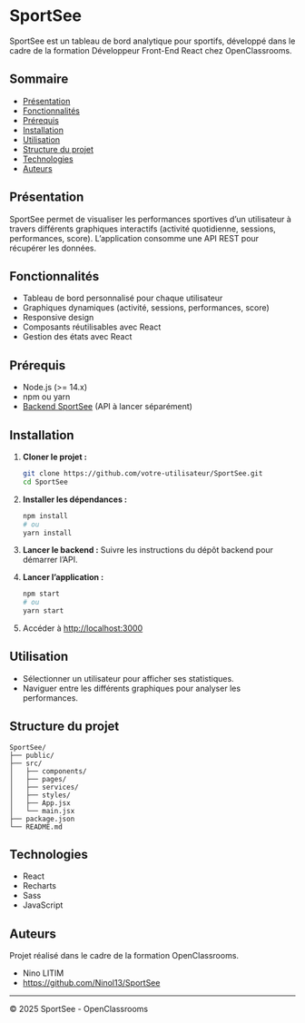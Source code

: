 # SportSee

SportSee est un tableau de bord analytique pour sportifs, développé dans le cadre de la formation Développeur Front-End React chez OpenClassrooms.

## Sommaire

- [Présentation](#présentation)
- [Fonctionnalités](#fonctionnalités)
- [Prérequis](#prérequis)
- [Installation](#installation)
- [Utilisation](#utilisation)
- [Structure du projet](#structure-du-projet)
- [Technologies](#technologies)
- [Auteurs](#auteurs)

## Présentation

SportSee permet de visualiser les performances sportives d’un utilisateur à travers différents graphiques interactifs (activité quotidienne, sessions, performances, score). L’application consomme une API REST pour récupérer les données.

## Fonctionnalités

- Tableau de bord personnalisé pour chaque utilisateur
- Graphiques dynamiques (activité, sessions, performances, score)
- Responsive design
- Composants réutilisables avec React
- Gestion des états avec React

## Prérequis

- Node.js (>= 14.x)
- npm ou yarn
- [Backend SportSee](https://github.com/OpenClassrooms-Student-Center/P9-front-end-dashboard) (API à lancer séparément)

## Installation

1. **Cloner le projet :**
    ```bash
    git clone https://github.com/votre-utilisateur/SportSee.git
    cd SportSee
    ```

2. **Installer les dépendances :**
    ```bash
    npm install
    # ou
    yarn install
    ```

3. **Lancer le backend :**
    Suivre les instructions du dépôt backend pour démarrer l’API.

4. **Lancer l’application :**
    ```bash
    npm start
    # ou
    yarn start
    ```

5. Accéder à [http://localhost:3000](http://localhost:3000)

## Utilisation

- Sélectionner un utilisateur pour afficher ses statistiques.
- Naviguer entre les différents graphiques pour analyser les performances.

## Structure du projet

```
SportSee/
├── public/
├── src/
│   ├── components/
│   ├── pages/
│   ├── services/
│   ├── styles/
│   ├── App.jsx
│   └── main.jsx
├── package.json
└── README.md
```

## Technologies

- React
- Recharts
- Sass
- JavaScript

## Auteurs

Projet réalisé dans le cadre de la formation OpenClassrooms.

- Nino LITIM
- https://github.com/Ninol13/SportSee

---

© 2025 SportSee - OpenClassrooms